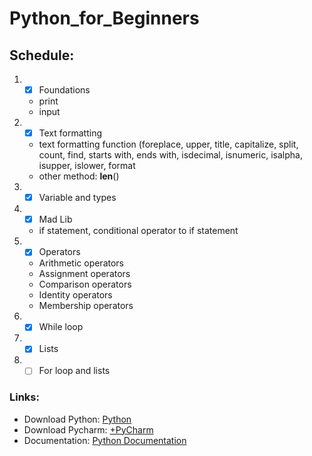 # **Python_for_Beginners**
## Schedule:

1. - [x] Foundations
   - print
   - input
2. - [x] Text formatting
   - text formatting function (foreplace, upper, title, capitalize,
							   split, count, find, starts with,
						       ends with, isdecimal, isnumeric, isalpha,
							   isupper, islower, format
   - other method: __len__()
3. - [x] Variable and types
4. - [x] Mad Lib
   - if statement, conditional operator to if statement
5. - [x] Operators
   - Arithmetic operators
   - Assignment operators
   - Comparison operators
   - Identity operators
   - Membership operators
6. - [x] While loop
7. - [x] Lists
8. - [ ] For loop and lists

### Links:
- Download Python: [Python](https://www.python.org/)
- Download Pycharm: [+PyCharm](https://www.jetbrains.com/pycharm/)
- Documentation: [Python Documentation](https://docs.python.org/3/)